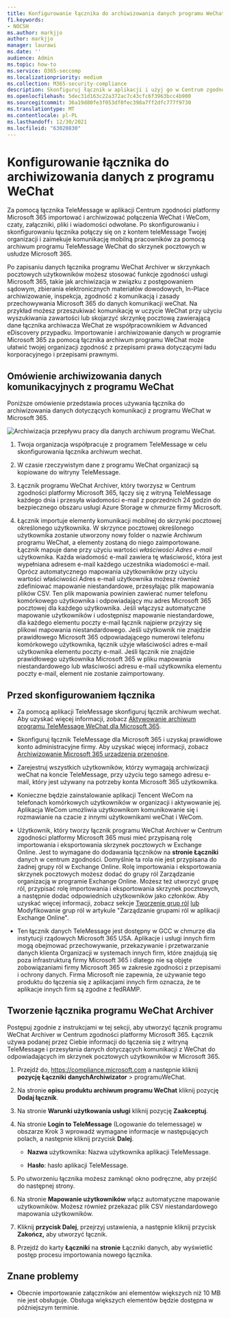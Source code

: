 ```yaml
---
title: Konfigurowanie łącznika do archiwizowania danych programu WeChat w Microsoft 365
f1.keywords:
- NOCSH
ms.author: markjjo
author: markjjo
manager: laurawi
ms.date: ''
audience: Admin
ms.topic: how-to
ms.service: O365-seccomp
ms.localizationpriority: medium
ms.collection: M365-security-compliance
description: Skonfiguruj łącznik w aplikacji i użyj go w Centrum zgodności platformy Microsoft 365 do importowania i archiwizowania danych weChat w Microsoft 365.
ms.openlocfilehash: 5dec31d163c22a372ac7c43cfc6f3963bcc4b900
ms.sourcegitcommit: 36a19d80fe3f053df0fec398a7ff2dfc777f9730
ms.translationtype: MT
ms.contentlocale: pl-PL
ms.lasthandoff: 12/30/2021
ms.locfileid: "63020830"
---
```

# <a name="set-up-a-connector-to-archive-wechat-data"></a>Konfigurowanie łącznika do archiwizowania danych z programu WeChat

Za pomocą łącznika TeleMessage w aplikacji Centrum zgodności platformy Microsoft 365 importować i archiwizować połączenia WeChat i WeCom, czaty, załączniki, pliki i wiadomości odwołane. Po skonfigurowaniu i skonfigurowaniu łącznika połączy się on z kontem teleMessage Twojej organizacji i zaimekuje komunikację mobilną pracowników za pomocą archiwum programu TeleMessage WeChat do skrzynek pocztowych w usłudze Microsoft 365.

Po zapisaniu danych łącznika programu WeChat Archiver w skrzynkach pocztowych użytkowników możesz stosować funkcje zgodności usługi Microsoft 365, takie jak archiwizacja w związku z postępowaniem sądowym, zbierania elektronicznych materiałów dowodowych, In-Place archiwizowanie, inspekcja, zgodność z komunikacją i zasady przechowywania Microsoft 365 do danych komunikacji weChat. Na przykład możesz przeszukiwać komunikację w uczycie WeChat przy użyciu wyszukiwania zawartości lub skojarzyć skrzynkę pocztową zawierającą dane łącznika archiwacza WeChat ze współpracownikiem w Advanced eDiscovery przypadku. Importowanie i archiwizowanie danych w programie Microsoft 365 za pomocą łącznika archiwum programu WeChat może ułatwić twojej organizacji zgodność z przepisami prawa dotyczącymi ładu korporacyjnego i przepisami prawnymi.

## <a name="overview-of-archiving-wechat-communication-data"></a>Omówienie archiwizowania danych komunikacyjnych z programu WeChat

Poniższe omówienie przedstawia proces używania łącznika do archiwizowania danych dotyczących komunikacji z programu WeChat w Microsoft 365.

![Archiwizacja przepływu pracy dla danych archiwum programu WeChat.](../media/WeChatConnectorWorkflow.png)

1. Twoja organizacja współpracuje z programem TeleMessage w celu skonfigurowania łącznika archiwum wechat.

2. W czasie rzeczywistym dane z programu WeChat organizacji są kopiowane do witryny TeleMessage.

3. Łącznik programu WeChat Archiver, który tworzysz w Centrum zgodności platformy Microsoft 365, łączy się z witryną TeleMessage każdego dnia i przesyła wiadomości e-mail z poprzednich 24 godzin do bezpiecznego obszaru usługi Azure Storage w chmurze firmy Microsoft.

4. Łącznik importuje elementy komunikacji mobilnej do skrzynki pocztowej określonego użytkownika. W skrzynce pocztowej określonego użytkownika zostanie utworzony nowy folder o nazwie Archiwum programu WeChat, a elementy zostaną do niego zaimportowane. Łącznik mapuje dane przy użyciu wartości *właściwości Adres e-mail* użytkownika. Każda wiadomość e-mail zawiera tę właściwość, która jest wypełniana adresem e-mail każdego uczestnika wiadomości e-mail. Oprócz automatycznego mapowania użytkowników przy użyciu wartości właściwości Adres e-mail użytkownika możesz również zdefiniować mapowanie niestandardowe, przesyłając plik mapowania plików CSV. Ten plik mapowania powinien zawierać numer telefonu komórkowego użytkownika i odpowiadający mu adres Microsoft 365 pocztowej dla każdego użytkownika. Jeśli włączysz automatyczne mapowanie użytkowników i udostępnisz mapowanie niestandardowe, dla każdego elementu poczty e-mail łącznik najpierw przyjrzy się plikowi mapowania niestandardowego. Jeśli użytkownik nie znajdzie prawidłowego Microsoft 365 odpowiadającego numerowi telefonu komórkowego użytkownika, łącznik użyje właściwości adres e-mail użytkownika elementu poczty e-mail. Jeśli łącznik nie znajdzie prawidłowego użytkownika Microsoft 365 w pliku mapowania niestandardowego lub właściwości adresu e-mail użytkownika elementu poczty  e-mail, element nie zostanie zaimportowany.

## <a name="before-you-set-up-a-connector"></a>Przed skonfigurowaniem łącznika

- Za pomocą aplikacji TeleMessage skonfiguruj łącznik archiwum wechat. Aby uzyskać więcej informacji, zobacz [Aktywowanie archiwum programu TeleMessage WeChat dla Microsoft 365](https://www.telemessage.com/microsoft-365-activation-for-wechat-archiver/).

- Skonfiguruj łącznik TeleMessage dla Microsoft 365 i uzyskaj prawidłowe konto administracyjne firmy. Aby uzyskać więcej informacji, zobacz [Archiwizowanie Microsoft 365 urządzenia przenośne](https://www.telemessage.com/mobile-archiver/order-mobile-archiver-for-microsoft-365/).

- Zarejestruj wszystkich użytkowników, którzy wymagają archiwizacji weChat na koncie TeleMessage, przy użyciu tego samego adresu e-mail, który jest używany na potrzeby konta Microsoft 365 użytkownika.

- Konieczne będzie zainstalowanie aplikacji Tencent WeCom na telefonach komórkowych użytkowników w organizacji i aktywowanie jej. Aplikacja WeCom umożliwia użytkownikom komunikowanie się i rozmawianie na czacie z innymi użytkownikami weChat i WeCom.

- Użytkownik, który tworzy łącznik programu WeChat Archiver w Centrum zgodności platformy Microsoft 365 musi mieć przypisaną rolę importowania i eksportowania skrzynek pocztowych w Exchange Online. Jest to wymagane do dodawania łączników na **stronie Łączniki** danych w centrum zgodności. Domyślnie ta rola nie jest przypisana do żadnej grupy ról w Exchange Online. Rolę importowania i eksportowania skrzynek pocztowych możesz dodać do grupy ról Zarządzanie organizacją w programie Exchange Online. Możesz też utworzyć grupę ról, przypisać rolę importowania i eksportowania skrzynek pocztowych, a następnie dodać odpowiednich użytkowników jako członków. Aby uzyskać więcej informacji, zobacz sekcje [Tworzenie grup ról](/Exchange/permissions-exo/role-groups#create-role-groups) [lub](/Exchange/permissions-exo/role-groups#modify-role-groups) Modyfikowanie grup ról w artykule "Zarządzanie grupami ról w aplikacji Exchange Online".

- Ten łącznik danych TeleMessage jest dostępny w GCC w chmurze dla instytucji rządowych Microsoft 365 USA. Aplikacje i usługi innych firm mogą obejmować przechowywanie, przekazywanie i przetwarzanie danych klienta Organizacji w systemach innych firm, które znajdują się poza infrastrukturą firmy Microsoft 365 i dlatego nie są objęte zobowiązaniami firmy Microsoft 365 w zakresie zgodności z przepisami i ochrony danych. Firma Microsoft nie zapewnia, że używanie tego produktu do łączenia się z aplikacjami innych firm oznacza, że te aplikacje innych firm są zgodne z fedRAMP.

## <a name="create-a-wechat-archiver-connector"></a>Tworzenie łącznika programu WeChat Archiver

Postępuj zgodnie z instrukcjami w tej sekcji, aby utworzyć łącznik programu WeChat Archiver w Centrum zgodności platformy Microsoft 365. Łącznik używa podanej przez Ciebie informacji do łączenia się z witryną TeleMessage i przesyłania danych dotyczących komunikacji z WeChat do odpowiadających im skrzynek pocztowych użytkowników w Microsoft 365.

1. Przejdź do, <https://compliance.microsoft.com> a następnie kliknij **pozycję Łączniki** **danychArchiwizator** >  programuWeChat.

2. Na stronie **opisu produktu archiwum programu WeChat** kliknij pozycję **Dodaj łącznik**.

3. Na stronie **Warunki użytkowania usługi** kliknij pozycję **Zaakceptuj**.

4. Na stronie **Login to TeleMessage** (Logowanie do telemessage) w obszarze Krok 3 wprowadź wymagane informacje w następujących polach, a następnie kliknij przycisk **Dalej**.

    - **Nazwa** użytkownika: Nazwa użytkownika aplikacji TeleMessage.

    - **Hasło**: hasło aplikacji TeleMessage.

5. Po utworzeniu łącznika możesz zamknąć okno podręczne, aby przejść do następnej strony.

6. Na stronie **Mapowanie użytkowników** włącz automatyczne mapowanie użytkowników. Możesz również przekazać plik CSV niestandardowego mapowania użytkowników.

7. Kliknij **przycisk Dalej**, przejrzyj ustawienia, a następnie kliknij przycisk **Zakończ,** aby utworzyć łącznik.

8. Przejdź do karty **Łączniki** na **stronie** Łączniki danych, aby wyświetlić postęp procesu importowania nowego łącznika.

## <a name="known-issues"></a>Znane problemy

- Obecnie importowanie załączników ani elementów większych niż 10 MB nie jest obsługuje. Obsługa większych elementów będzie dostępna w późniejszym terminie.
